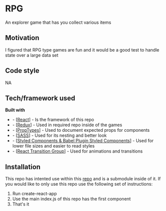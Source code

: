 # RPG
An explorer game that has you collect various items

## Motivation
I figured that RPG type games are fun and it would be a good test to handle state over a large data set

## Code style
NA

## Tech/framework used
<b>Built with</b>
<ul>
<li>- [<a href="https://reactjs.org/">React</a>] - Is the framework of this repo</li>
<li>- [<a href="https://react-redux.js.org/>">Redux</a>] - Used in required repo inside of the games</li>
<li>- [<a href="https://www.npmjs.com/package/prop-types">PropTypes</a>] - Used to document expected props for components</li>
<li>- [<a href="https://www.npmjs.com/package/sass">SASS</a>] - Used for its nesting and better look</li>
<li>- [<a href="https://styled-components.com/">Styled Components & Babel Plugin Styled Components</a>] - Used for lower file sizes and easier to read styles</li>
<li>- [<a href="https://reactcommunity.org/react-transition-group/">React Transition Group</a>] - Used for animations and transitions</li>
</ul>

## Installation
This repo has intented use within this <a href="https://github.com/ZackarySantana/Resume">repo</a> and is a submodule inside of it. If you would like to only use this repo use the following set of instructions:
<ol>
<li>Run create-react-app</li>
<li>Use the main index.js of this repo has the first component</li>
<li>That's it</li>
</ol>
